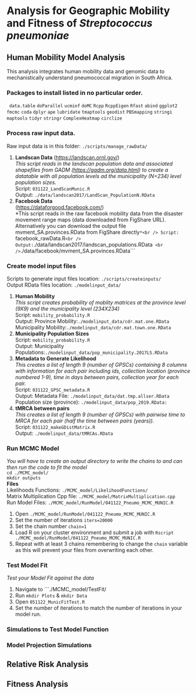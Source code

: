 # Analysis for Geographic Mobility and Fitness of *Streptococcus pneumoniae*

## Human Mobility Model Analysis
This analysis integrates human mobility data and genomic data to mechanistically understand pneumococcal migration in South Africa.
### Packages to install listed in no particular order. 
``` data.table``` 
```doParallel``` 
```ucminf``` 
```doMC``` 
```Rcpp``` 
```RcppEigen``` 
```Rfast``` 
```abind``` 
```ggplot2``` 
```fmcmc``` 
```coda``` 
```dplyr``` 
```ape``` 
```lubridate``` 
```tmaptools``` 
```geodist``` 
```PBSmapping``` 
```stringi``` 
```maptools``` 
```tidyr``` 
```stringr``` 
```ComplexHeatmap``` 
```circlize``` 

### Process raw input data.  
Raw input data is in this folder:
```./scripts/manage_rawData/```
1) **Landscan Data** (https://landscan.ornl.gov/) <br />
*This script reads in the landscan population data and associated shapefiles from GADM (https://gadm.org/data.html) to create a datatable with all population levels ad the municipality (N=234) level population sizes.*  
Script: ```031122_LandScanMunic.R``` <br />
Output: ```./data/landscan2017/LandScan_PopulationN.RData```  <br />
2) **Facebook Data** <br />(https://dataforgood.facebook.com/) <br />
*This script reads in the raw facebook mobility data from the disaster movement range maps (data downloaded from FigShare URL). Alternatively you can download the output file mvment_SA.provinces.RData from FigShare directly```*<br />
Script: ```facebook_rawData.R``` <br />
Output: ```./data/landscan2017/landscan_populations.RData```  <br />
```./data/facebook/mvment_SA.provinces.RData```  <br />
### Create model input files
Scripts to generate input files location: ```./scripts/createinputs/``` <br />
Output RData files location: ```./modelinput_data/``` <br />
1) **Human Mobility** <br />
*This script creates probability of moblity matrices at the province level (9X9) and the municipality level (234X234)*  
Script: ```mobility_probability.R``` <br />
Output: Province Mobility:```./modelinput_data/cdr.mat.one.RData ``` <br />
Municipality Mobility:```./modelinput_data/cdr.mat.town.one.RData ``` <br />
2) **Municipality Population Sizes** <br />
Script: ```mobility_probability.R``` <br />
Output: Municipality Populations:```./modelinput_data/pop_municipality.2017LS.RData```  <br />
3) **Metadata to Generate Likelihood**<br />
*This creates a list of length 9 (number of GPSCs) containing 8 columns with information for each pair including ids, collection location (province numbered 1-9), time in days between pairs, collection year for each pair.*<br />
Script: ```031122_GPSC_metadata.R```<br />
Output: Metadata File: ```./modelinput_data/dat.tmp.allser.RData```<br />
Population size (province): ```./modelinput_data/pop_2019.RData: ```<br />
4) **tMRCA between pairs**<br />
*This creates a list of length 9 (number of GPSCs) with pairwise time to MRCA for each pair (half the time between pairs (years)).*<br />
Script: ```031122_makeGDistMatrix.R```<br />
Output: ```./modelinput_data/tMRCAs.RData```<br />

### Run MCMC Model<br />
*You will have to create an output directory to write the chains to and can then run the code to fit the model*<br />
  ```cd ./MCMC_model/```<br/>
 ```mkdir outputs```<br/>
 **Files**<br/>
Likelihoods Functions: ```./MCMC_model/LikelihoodFunctions/```<br />
Matrix Multiplication Cpp file: ```./MCMC_model/MatrixMultiplication.cpp```<br />
Run Model Files: ```./MCMC_model/RunModel/041122_Pneumo_MCMC_MUNIC.R```<br />
1) Open ```./MCMC_model/RunModel/041122_Pneumo_MCMC_MUNIC.R``` <br />
2) Set the number of iterations ```iters=20000```
3) Set the chain number ```chain=1```
4) Load R on your cluster environment and submit a job with ```Rscript ./MCMC_model/RunModel/041122_Pneumo_MCMC_MUNIC.R```
5) Repeat with at least 3 chains remembering to change the ```chain``` variable as this will prevent your files from overwriting each other.

### Test Model Fit <br />
*Test your Model Fit against the data*
1) Navigate to ```./MCMC_model/TestFit/<br />
2) Run ```mkdir Plots``` & ```mkdir Data```
3) Open ```051122_MunicFitTest.R```
4) Set the number of iterations to match the number of iterations in your model run. 


### Simulations to Test Model Function <br />



### Model Projection Simulations <br />

## Relative Risk Analysis



## Fitness Analysis

